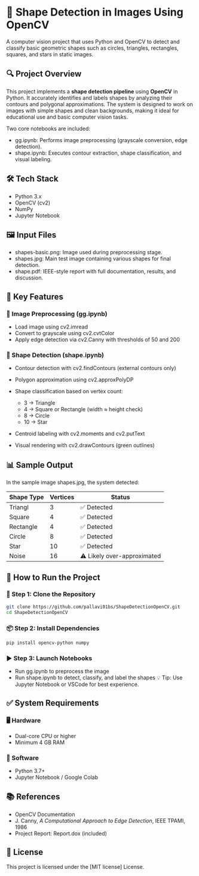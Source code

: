 # 🧠 Shape Detection in Images Using OpenCV
A computer vision project that uses Python and OpenCV to detect and classify basic geometric shapes such as circles, triangles, rectangles, squares, and stars in static images.

## 🔍 Project Overview
This project implements a **shape detection pipeline** using **OpenCV** in Python. It accurately identifies and labels shapes by analyzing their contours and polygonal approximations. The system is designed to work on images with simple shapes and clean backgrounds, making it ideal for educational use and basic computer vision tasks.

Two core notebooks are included:
 - gg.ipynb: Performs image preprocessing (grayscale conversion, edge detection).
 - shape.ipynb: Executes contour extraction, shape classification, and visual labeling.

## 🛠️ Tech Stack
 - Python 3.x
 - OpenCV (cv2)
 - NumPy
 - Jupyter Notebook

## 🖼️ Input Files
 - shapes-basic.png: Image used during preprocessing stage.
 - shapes.jpg: Main test image containing various shapes for final detection.
 - shape.pdf: IEEE-style report with full documentation, results, and discussion.

## 🧪 Key Features
### 📁 Image Preprocessing (gg.ipynb)
 - Load image using cv2.imread
 - Convert to grayscale using cv2.cvtColor
 - Apply edge detection via cv2.Canny with thresholds of 50 and 200

### 📐 Shape Detection (shape.ipynb)
 - Contour detection with cv2.findContours (external contours only)
 - Polygon approximation using cv2.approxPolyDP
 - Shape classification based on vertex count:
    - 3 → Triangle
    - 4 → Square or Rectangle (width ≈ height check)
    - 8 → Circle
    - 10 → Star

 - Centroid labeling with cv2.moments and cv2.putText
 - Visual rendering with cv2.drawContours (green outlines)

## 📊 Sample Output
In the sample image shapes.jpg, the system detected:

|Shape Type	|Vertices|	Status|
|-----|-----|-----|
|Triangl|	3	|✅ Detected|
|Square|	4	|✅ Detected|
|Rectangle|	4|✅ Detected|
|Circle|	8	|✅ Detected|
|Star	|10	|✅ Detected|
|Noise|	16|⚠️ Likely over-approximated|

## 🚀 How to Run the Project
### 🔧 Step 1: Clone the Repository
```bash
git clone https://github.com/pallavi01bs/ShapeDetectionOpenCV.git  
cd ShapeDetectionOpenCV
```

### 📦 Step 2: Install Dependencies
```bash
pip install opencv-python numpy
```

### ▶️ Step 3: Launch Notebooks
 - Run gg.ipynb to preprocess the image
 - Run shape.ipynb to detect, classify, and label the shapes
   💡 Tip: Use Jupyter Notebook or VSCode for best experience.

## ✅ System Requirements
### 🖥️ Hardware
 - Dual-core CPU or higher
 - Minimum 4 GB RAM

### 🧰 Software
 - Python 3.7+
 - Jupyter Notebook / Google Colab

## 📚 References
 - OpenCV Documentation
 - J. Canny, *A Computational Approach to Edge Detection*, IEEE TPAMI, 1986
 - Project Report: Report.dox (included)

## 📄 License
This project is licensed under the [MIT license] License.
